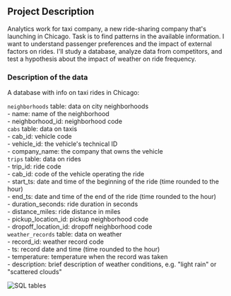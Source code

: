 ## Project Description
Analytics work for taxi company, a new ride-sharing company that's launching in Chicago. Task is to find patterns in the available information. I want to understand passenger preferences and the impact of external factors on rides.
I'll study a database, analyze data from competitors, and test a hypothesis about the impact of weather on ride frequency.


<h3 class="text_center">Description of the data</h3>

A database with info on taxi rides in Chicago:<br>

<code class="code-inline_theme_light">neighborhoods</code> table: data on city neighborhoods<br>
    - name: name of the neighborhood<br>
    - neighborhood_id: neighborhood code<br>
<code class="code-inline_theme_light">cabs</code> table: data on taxis<br>
    - cab_id: vehicle code<br>
    - vehicle_id: the vehicle's technical ID<br>
    - company_name: the company that owns the vehicle<br>
<code class="code-inline_theme_light">trips</code> table: data on rides<br>
    - trip_id: ride code<br>
    - cab_id: code of the vehicle operating the ride<br>
    - start_ts: date and time of the beginning of the ride (time rounded to the hour)<br>
    - end_ts: date and time of the end of the ride (time rounded to the hour)<br>
    - duration_seconds: ride duration in seconds<br>
    - distance_miles: ride distance in miles<br>
    - pickup_location_id: pickup neighborhood code<br>
    - dropoff_location_id: dropoff neighborhood code<br>
<code class="code-inline_theme_light">weather_records</code> table: data on weather<br>
    - record_id: weather record code<br>
    - ts: record date and time (time rounded to the hour)<br>
    - temperature: temperature when the record was taken<br>
    - description: brief description of weather conditions, e.g. "light rain" or "scattered clouds"<br>

![SQL tables](https://i.paste.pics/9NHWO.png)
